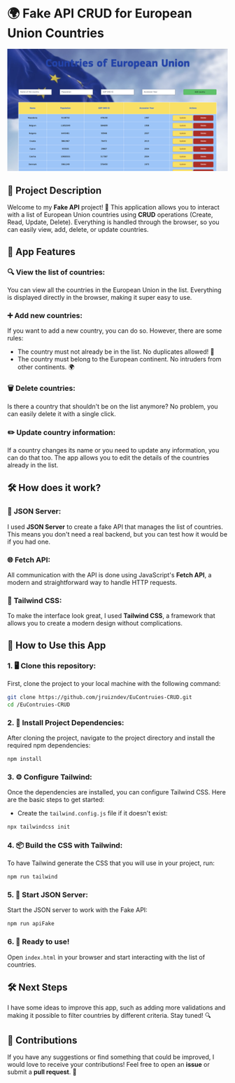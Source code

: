 # 🌍 **Fake API CRUD for European Union Countries**

![Project Image](public/img/apiscreenshot)

## 📝 **Project Description**

Welcome to my **Fake API** project! 🎉 This application allows you to interact with a list of European Union countries using **CRUD** operations (Create, Read, Update, Delete). Everything is handled through the browser, so you can easily view, add, delete, or update countries.

## 🚀 **App Features**

### 🔍 **View the list of countries:**

You can view all the countries in the European Union in the list. Everything is displayed directly in the browser, making it super easy to use.

### ➕ **Add new countries:**

If you want to add a new country, you can do so. However, there are some rules:

-   The country must not already be in the list. No duplicates allowed! 🚫
-   The country must belong to the European continent. No intruders from other continents. 🌍

### 🗑️ **Delete countries:**

Is there a country that shouldn't be on the list anymore? No problem, you can easily delete it with a single click.

### ✏️ **Update country information:**

If a country changes its name or you need to update any information, you can do that too. The app allows you to edit the details of the countries already in the list.

## 🛠️ **How does it work?**

### 🔧 **JSON Server:**

I used **JSON Server** to create a fake API that manages the list of countries. This means you don't need a real backend, but you can test how it would be if you had one.

### 🌐 **Fetch API:**

All communication with the API is done using JavaScript's **Fetch API**, a modern and straightforward way to handle HTTP requests.

### 🎨 **Tailwind CSS:**

To make the interface look great, I used **Tailwind CSS**, a framework that allows you to create a modern design without complications.

## 🚀 **How to Use this App**

### 1. 🖥️ **Clone this repository:**

First, clone the project to your local machine with the following command:

```bash
git clone https://github.com/jruizndev/EuContruies-CRUD.git
cd /EuContruies-CRUD
```

### 2. 🔧 **Install Project Dependencies:**

After cloning the project, navigate to the project directory and install the required npm dependencies:

```bash
npm install
```

### 3. ⚙️ **Configure Tailwind:**

Once the dependencies are installed, you can configure Tailwind CSS. Here are the basic steps to get started:

-   Create the `tailwind.config.js` file if it doesn't exist:

```bash
npx tailwindcss init
```

### 4. 📦 **Build the CSS with Tailwind:**

To have Tailwind generate the CSS that you will use in your project, run:

```bash
npm run tailwind
```

### 5. 🚀 **Start JSON Server:**

Start the JSON server to work with the Fake API:

```bash
npm run apiFake
```

### 6. 🎉 **Ready to use!**

Open `index.html` in your browser and start interacting with the list of countries.

## 🛠️ **Next Steps**

I have some ideas to improve this app, such as adding more validations and making it possible to filter countries by different criteria. Stay tuned! 🔍

## 🤝 **Contributions**

If you have any suggestions or find something that could be improved, I would love to receive your contributions! Feel free to open an **issue** or submit a **pull request**. 🙌
